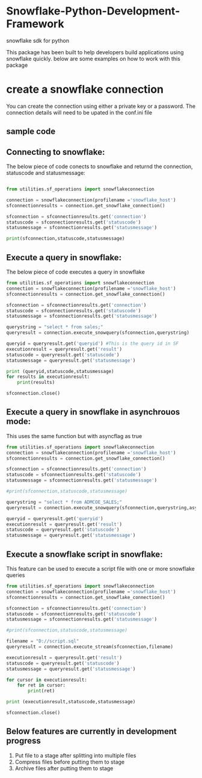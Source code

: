 # Snowflake-Python-Development-Framework
snowflake sdk for python

This package has been built to help developers build applications using snowflake quickly. below are some examples on how to work with this package

# create a snowflake connection
You can create the connection using either a private key or a password. The connection details will need to be upated in the conf.ini file

sample code
--------------
Connecting to snowflake:
------------------------------

The below piece of code conects to snowflake and returnd the connection, statuscode and statusmessage:

```python

from utilities.sf_operations import snowflakeconnection

connection = snowflakeconnection(profilename ='snowflake_host')
sfconnectionresults = connection.get_snowflake_connection()

sfconnection = sfconnectionresults.get('connection')
statuscode = sfconnectionresults.get('statuscode')
statusmessage = sfconnectionresults.get('statusmessage')

print(sfconnection,statuscode,statusmessage)

```
Execute a query in snowflake:
-----------------------------------
The below piece of code executes a query in snowflake

```python
from utilities.sf_operations import snowflakeconnection
connection = snowflakeconnection(profilename ='snowflake_host')
sfconnectionresults = connection.get_snowflake_connection()

sfconnection = sfconnectionresults.get('connection')
statuscode = sfconnectionresults.get('statuscode')
statusmessage = sfconnectionresults.get('statusmessage')

querystring = "select * from sales;"
queryresult = connection.execute_snowquery(sfconnection,querystring)

queryid = queryresult.get('queryid') #This is the query id in SF
executionresult = queryresult.get('result')
statuscode = queryresult.get('statuscode')
statusmessage = queryresult.get('statusmessage')

print (queryid,statuscode,statusmessage)
for results in executionresult:
    print(results)

sfconnection.close()

```
Execute a query in snowflake in asynchrouos mode:
------------------------------------------------
This uses the same function but with asyncflag as true

```python
from utilities.sf_operations import snowflakeconnection
connection = snowflakeconnection(profilename ='snowflake_host')
sfconnectionresults = connection.get_snowflake_connection()

sfconnection = sfconnectionresults.get('connection')
statuscode = sfconnectionresults.get('statuscode')
statusmessage = sfconnectionresults.get('statusmessage')

#print(sfconnection,statuscode,statusmessage)

querystring = "select * from ADMCOE_SALES;"
queryresult = connection.execute_snowquery(sfconnection,querystring,asyncflag=True)

queryid = queryresult.get('queryid')
executionresult = queryresult.get('result')
statuscode = queryresult.get('statuscode')
statusmessage = queryresult.get('statusmessage')

```
Execute a snowflake script in snowflake:
------------------------------------------------
This feature can be used to execute a script file with one or
more snowflake queries

```python
from utilities.sf_operations import snowflakeconnection
connection = snowflakeconnection(profilename ='snowflake_host')
sfconnectionresults = connection.get_snowflake_connection()

sfconnection = sfconnectionresults.get('connection')
statuscode = sfconnectionresults.get('statuscode')
statusmessage = sfconnectionresults.get('statusmessage')

#print(sfconnection,statuscode,statusmessage)

filename = "D://script.sql"
queryresult = connection.execute_stream(sfconnection,filename)

executionresult = queryresult.get('result')
statuscode = queryresult.get('statuscode')
statusmessage = queryresult.get('statusmessage')

for cursor in executionresult:
    for ret in cursor:
        print(ret)

print (executionresult,statuscode,statusmessage)

sfconnection.close()
```

Below features are currently in development progress
------------------------------------------------------
1. Put file to a stage after splitting into multiple files
2. Compress files before putting them to stage
3. Archive files after putting them to stage






